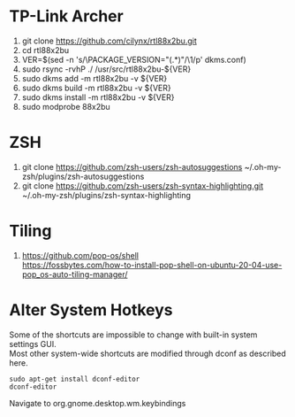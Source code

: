 # TP-Link Archer
1. git clone https://github.com/cilynx/rtl88x2bu.git
2. cd rtl88x2bu
3. VER=$(sed -n 's/\PACKAGE_VERSION="\(.*\)"/\1/p' dkms.conf)
4. sudo rsync -rvhP ./ /usr/src/rtl88x2bu-${VER}
5. sudo dkms add -m rtl88x2bu -v ${VER}
6. sudo dkms build -m rtl88x2bu -v ${VER}
7. sudo dkms install -m rtl88x2bu -v ${VER}
8. sudo modprobe 88x2bu

# ZSH
1. git clone https://github.com/zsh-users/zsh-autosuggestions ~/.oh-my-zsh/plugins/zsh-autosuggestions   
2. git clone https://github.com/zsh-users/zsh-syntax-highlighting.git ~/.oh-my-zsh/plugins/zsh-syntax-highlighting   

# Tiling

1. https://github.com/pop-os/shell   
https://fossbytes.com/how-to-install-pop-shell-on-ubuntu-20-04-use-pop_os-auto-tiling-manager/

# Alter System Hotkeys

Some of the shortcuts are impossible to change with built-in system settings GUI.   
Most other system-wide shortcuts are modified through dconf as described here.   

```
sudo apt-get install dconf-editor   
dconf-editor
```     

Navigate to org.gnome.desktop.wm.keybindings
